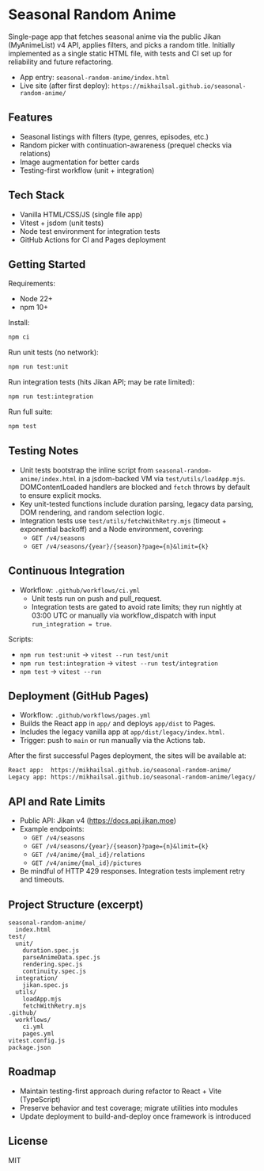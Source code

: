 # Seasonal Random Anime

Single-page app that fetches seasonal anime via the public Jikan (MyAnimeList) v4 API, applies filters, and picks a random title. Initially implemented as a single static HTML file, with tests and CI set up for reliability and future refactoring.

- App entry: `seasonal-random-anime/index.html`
- Live site (after first deploy): `https://mikhailsal.github.io/seasonal-random-anime/`

## Features
- Seasonal listings with filters (type, genres, episodes, etc.)
- Random picker with continuation-awareness (prequel checks via relations)
- Image augmentation for better cards
- Testing-first workflow (unit + integration)

## Tech Stack
- Vanilla HTML/CSS/JS (single file app)
- Vitest + jsdom (unit tests)
- Node test environment for integration tests
- GitHub Actions for CI and Pages deployment

## Getting Started
Requirements:
- Node 22+
- npm 10+

Install:
```bash
npm ci
```

Run unit tests (no network):
```bash
npm run test:unit
```

Run integration tests (hits Jikan API; may be rate limited):
```bash
npm run test:integration
```

Run full suite:
```bash
npm test
```

## Testing Notes
- Unit tests bootstrap the inline script from `seasonal-random-anime/index.html` in a jsdom-backed VM via `test/utils/loadApp.mjs`. DOMContentLoaded handlers are blocked and `fetch` throws by default to ensure explicit mocks.
- Key unit-tested functions include duration parsing, legacy data parsing, DOM rendering, and random selection logic.
- Integration tests use `test/utils/fetchWithRetry.mjs` (timeout + exponential backoff) and a Node environment, covering:
  - `GET /v4/seasons`
  - `GET /v4/seasons/{year}/{season}?page={n}&limit={k}`

## Continuous Integration
- Workflow: `.github/workflows/ci.yml`
  - Unit tests run on push and pull_request.
  - Integration tests are gated to avoid rate limits; they run nightly at 03:00 UTC or manually via workflow_dispatch with input `run_integration = true`.

Scripts:
- `npm run test:unit` → `vitest --run test/unit`
- `npm run test:integration` → `vitest --run test/integration`
- `npm test` → `vitest --run`

## Deployment (GitHub Pages)
- Workflow: `.github/workflows/pages.yml`
- Builds the React app in `app/` and deploys `app/dist` to Pages.
- Includes the legacy vanilla app at `app/dist/legacy/index.html`.
- Trigger: push to `main` or run manually via the Actions tab.

After the first successful Pages deployment, the sites will be available at:
```
React app:  https://mikhailsal.github.io/seasonal-random-anime/
Legacy app: https://mikhailsal.github.io/seasonal-random-anime/legacy/
```

## API and Rate Limits
- Public API: Jikan v4 (https://docs.api.jikan.moe)
- Example endpoints:
  - `GET /v4/seasons`
  - `GET /v4/seasons/{year}/{season}?page={n}&limit={k}`
  - `GET /v4/anime/{mal_id}/relations`
  - `GET /v4/anime/{mal_id}/pictures`
- Be mindful of HTTP 429 responses. Integration tests implement retry and timeouts.

## Project Structure (excerpt)
```
seasonal-random-anime/
  index.html
test/
  unit/
    duration.spec.js
    parseAnimeData.spec.js
    rendering.spec.js
    continuity.spec.js
  integration/
    jikan.spec.js
  utils/
    loadApp.mjs
    fetchWithRetry.mjs
.github/
  workflows/
    ci.yml
    pages.yml
vitest.config.js
package.json
```

## Roadmap
- Maintain testing-first approach during refactor to React + Vite (TypeScript)
- Preserve behavior and test coverage; migrate utilities into modules
- Update deployment to build-and-deploy once framework is introduced

## License
MIT